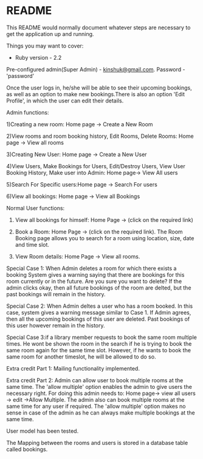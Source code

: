 # README

This README would normally document whatever steps are necessary to get the
application up and running.

Things you may want to cover:

* Ruby version - 2.2

Pre-configured admin(Super Admin) - kinshuk@gmail.com. Password - 'password'

Once the user logs in, he/she will be able to see their upcoming bookings, as well as an option to make new bookings.There is also an option 'Edit Profile', in which the user can edit their details.

Admin functions:

1)Creating a new room: Home page -> Create a New Room

2)View rooms and room booking history, Edit Rooms, Delete Rooms: Home page -> View all rooms

3)Creating New User: Home page -> Create a New User

4)View Users, Make Bookings for Users, Edit/Destroy Users, View User Booking History, Make user into Admin: Home page-> View All users  

5)Search For Specific users:Home page -> Search For users 

6)View all bookings: Home page -> View all Bookings

Normal User functions:

1) View all bookings for himself: Home Page -> (click on the required link)

2) Book a Room: Home Page -> (click on the required link). The Room Booking page allows you to search for a room using location, size, date and time slot.

3) View Room details: Home Page -> View all rooms.

Special Case 1: When Admin deletes a room for which there exists a booking
System gives a warning saying that there are bookings for this room currently or in the future. Are you sure you want to delete? If the admin clicks okay, then all future bookings of the room are delted, but the past bookings will remain in the history.

Special Case 2: When Admin deltes a user who has a room booked.
In this case, system gives a warning message similar to Case 1. If Admin agrees, then all the upcoming bookings of this user are deleted. Past bookings of this user however remain in the history.

Special Case 3:if a library member requests to book the same room multiple times. He wont be shown the room in the search if he is trying to book the same room again for the same time slot. 
However, if he wants to book the same room for another timeslot, he will be allowed to do so.

Extra credit Part 1: Mailing functionality implemented.

Extra credit Part 2: Admin can allow user to book multiple rooms at the same time. The 'allow multiple' option enables the admin to give users the necessary right. For doing this admin needs to: Home page-> view all users -> edit ->Allow Multiple. The admin also can book multiple rooms at the same time for any user if required. The 'allow multiple' option makes no sense in case of the admin as he can always make multiple bookings at the same time.

User model has been tested.

The Mapping between the rooms and users is stored in a database table called bookings.

